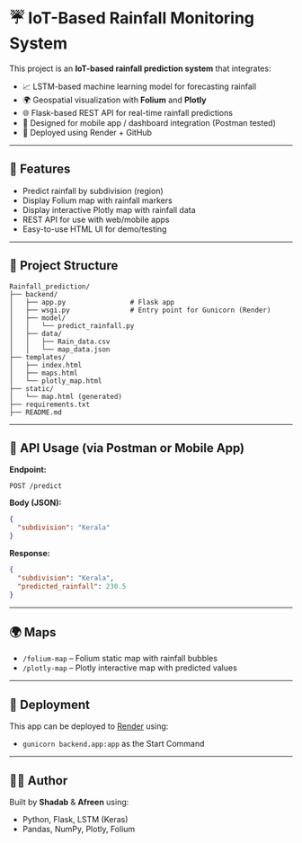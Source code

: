 # ☔ IoT-Based Rainfall Monitoring System

This project is an **IoT-based rainfall prediction system** that integrates:

- 📈 LSTM-based machine learning model for forecasting rainfall
- 🌍 Geospatial visualization with **Folium** and **Plotly**
- 🌐 Flask-based REST API for real-time rainfall predictions
- 📡 Designed for mobile app / dashboard integration (Postman tested)
- 🚀 Deployed using Render + GitHub

---

## 🔧 Features

- Predict rainfall by subdivision (region)
- Display Folium map with rainfall markers
- Display interactive Plotly map with rainfall data
- REST API for use with web/mobile apps
- Easy-to-use HTML UI for demo/testing

---

## 📁 Project Structure

```
Rainfall_prediction/
├── backend/
│   ├── app.py                # Flask app
│   ├── wsgi.py               # Entry point for Gunicorn (Render)
│   ├── model/
│   │   └── predict_rainfall.py
│   ├── data/
│   │   ├── Rain_data.csv
│   │   └── map_data.json
├── templates/
│   ├── index.html
│   ├── maps.html
│   └── plotly_map.html
├── static/
│   └── map.html (generated)
├── requirements.txt
├── README.md
```

---

## 🧪 API Usage (via Postman or Mobile App)

**Endpoint:**  
```
POST /predict
```

**Body (JSON):**
```json
{
  "subdivision": "Kerala"
}
```

**Response:**
```json
{
  "subdivision": "Kerala",
  "predicted_rainfall": 230.5
}
```

---

## 🌍 Maps

- `/folium-map` – Folium static map with rainfall bubbles
- `/plotly-map` – Plotly interactive map with predicted values

---

## 🚀 Deployment

This app can be deployed to [Render](https://render.com) using:
- `gunicorn backend.app:app` as the Start Command

---

## 🧑‍💻 Author

Built by **Shadab**  & **Afreen** using:
- Python, Flask, LSTM (Keras)
- Pandas, NumPy, Plotly, Folium
